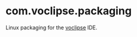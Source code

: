 com.voclipse.packaging
======================

Linux packaging for the [voclipse](http://voclipse.com) IDE.